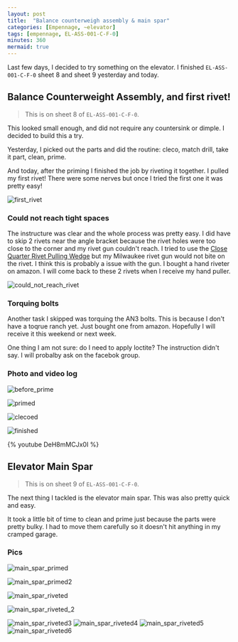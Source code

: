 ```yaml
---
layout: post
title:  "Balance counterweigh assembly & main spar"
categories: [Empennage, ~elevator]
tags: [empennage, EL-ASS-001-C-F-0]
minutes: 360
mermaid: true
---
```


Last  few days, I decided to try something on the elevator. I finished `EL-ASS-001-C-F-0` sheet 8 and sheet 9 yesterday and today.

## Balance Counterweight Assembly, and first rivet!

> This is on sheet 8 of `EL-ASS-001-C-F-0`.

This looked small enough, and did not require any countersink or dimple. I decided to build this a try.

Yesterday, I picked out the parts and did the routine: cleco, match drill, take it part, clean, prime.

And today, after the priming I finished the job by riveting it together. I pulled my first rivet! There were some nerves but once I tried the first one it was pretty easy!

![first_rivet](/assets/img/20231221/elevator_counterweight_first_rivet.jpg)

### Could not reach tight spaces

The instructure was clear and the whole process was pretty easy. I did have to skip 2 rivets near the angle bracket because the rivet holes were too close to the corner and my rivet gun couldn't reach. I tried to use the [Close Quarter Rivet Pulling Wedge](https://www.cleavelandtool.com/products/close-quarter-rivet-pulling-wedge) but my Milwaukee rivet gun would not bite on the rivet. I think this is probably a issue with the gun. I bought a hand riveter on amazon. I will come back to these 2 rivets when I receive my hand puller.

![could_not_reach_rivet](/assets/img/20231221/elevator_counterweight_finished_2.jpg)


### Torquing bolts

Another task I skipped was torquing the AN3 bolts. This is because I don't have a toqrue ranch yet. Just bought one from amazon. Hopefully I will receive it this weekend or next week.

One thing I am not sure: do I need to apply loctite? The instruction didn't say. I will probalby ask on the facebok group.

### Photo and video log

![before_prime](/assets/img/20231221/elevator_counterweight_before_prime.jpg)

![primed](/assets/img/20231221/elevator_counterweight_primed_clecoed.jpg)


![clecoed](/assets/img/20231221/elevator_counterweight_primed_fully_clecoed.jpg)

![finished](/assets/img/20231221/elevator_counterweight_finished.jpg)

{% youtube DeH8mMCJx0I %}

## Elevator Main Spar

> This is on sheet 9 of `EL-ASS-001-C-F-0`.

The next thing I tackled is the elevator main spar. This was also pretty quick and easy.

It took a little bit of time to clean and prime just because the parts were pretty bulky. I had to move them carefully so it doesn't hit anything in my cramped garage.

### Pics

![main_spar_primed](/assets/img/20231221/elevator_main_spar_primed.jpg)

![main_spar_primed2](/assets/img/20231221/elevator_main_spar_primed_2.jpg)

![main_spar_riveted](/assets/img/20231221/elevator_main_spar_riveted.jpg)

![main_spar_riveted_2](/assets/img/20231221/elevator_main_spar_riveted_2.jpg)

![main_spar_riveted3](/assets/img/20231221/elevator_main_spar_riveted_3.jpg)
![main_spar_riveted4](/assets/img/20231221/elevator_main_spar_riveted_4.jpg)
![main_spar_riveted5](/assets/img/20231221/elevator_main_spar_riveted_5.jpg)
![main_spar_riveted6](/assets/img/20231221/elevator_main_spar_riveted_6.jpg)
